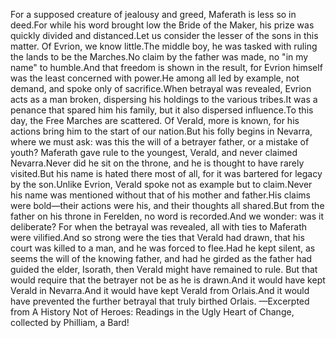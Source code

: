 For a supposed creature of jealousy and greed, Maferath is less so in deed.For while his word brought low the Bride of the Maker, his prize was quickly divided and distanced.Let us consider the lesser of the sons in this matter.
Of Evrion, we know little.The middle boy, he was tasked with ruling the lands to be the Marches.No claim by the father was made, no "in my name" to humble.And that freedom is shown in the result, for Evrion himself was the least concerned with power.He among all led by example, not demand, and spoke only of sacrifice.When betrayal was revealed, Evrion acts as a man broken, dispersing his holdings to the various tribes.It was a penance that spared him his family, but it also dispersed influence.To this day, the Free Marches are scattered.
Of Verald, more is known, for his actions bring him to the start of our nation.But his folly begins in Nevarra, where we must ask: was this the will of a betrayer father, or a mistake of youth?
Maferath gave rule to the youngest, Verald, and never claimed Nevarra.Never did he sit on the throne, and he is thought to have rarely visited.But his name is hated there most of all, for it was bartered for legacy by the son.Unlike Evrion, Verald spoke not as example but to claim.Never his name was mentioned without that of his mother and father.His claims were bold—their actions were his, and their thoughts all shared.But from the father on his throne in Ferelden, no word is recorded.And we wonder: was it deliberate?
For when the betrayal was revealed, all with ties to Maferath were vilified.And so strong were the ties that Verald had drawn, that his court was killed to a man, and he was forced to flee.Had he kept silent, as seems the will of the knowing father, and had he girded as the father had guided the elder, Isorath, then Verald might have remained to rule.
But that would require that the betrayer not be as he is drawn.And it would have kept Verald in Nevarra.And it would have kept Verald from Orlais.And it would have prevented the further betrayal that truly birthed Orlais.
—Excerpted from A History Not of Heroes: Readings in the Ugly Heart of Change, collected by Philliam, a Bard!
